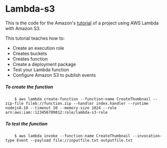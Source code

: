 # Lambda-s3

This is the code for the Amazon's [tutorial](https://docs.aws.amazon.com/lambda/latest/dg/with-s3-example.html) of a project using AWS Lambda with Amazon S3.

This tutorial teaches how to:
* Create an execution role
* Creates buckets
* Creates function
* Create a deployment package
* Test your Lambda function
* Configure Amazon S3 to publish events

##### To create the function
``` 
    $ aws lambda create-function --function-name CreateThumbnail --zip-file fileb://function.zip --handler index.handler --runtime nodejs8.10 --timeout 10 --memory-size 1024 --role arn:aws:iam::123456789012:role/lambda-s3-role
```

##### To test the function
```
    $ aws lambda invoke --function-name CreateThumbnail --invocation-type Event --payload file://inputfile.txt outputfile.txt
```